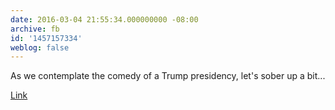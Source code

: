 ```yaml
---
date: 2016-03-04 21:55:34.000000000 -08:00
archive: fb
id: '1457157334'
weblog: false
---
```


As we contemplate the comedy of a Trump presidency, let's sober up a bit...

[Link](https://en.wikipedia.org/wiki/Gold_Codes)

